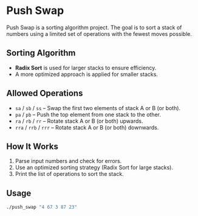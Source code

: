 # Push Swap

Push Swap is a sorting algorithm project. The goal is to sort a stack of numbers using a limited set of operations with the fewest moves possible.

## Sorting Algorithm
- **Radix Sort** is used for larger stacks to ensure efficiency.
- A more optimized approach is applied for smaller stacks.

## Allowed Operations
- `sa` / `sb` / `ss` – Swap the first two elements of stack A or B (or both).
- `pa` / `pb` – Push the top element from one stack to the other.
- `ra` / `rb` / `rr` – Rotate stack A or B (or both) upwards.
- `rra` / `rrb` / `rrr` – Rotate stack A or B (or both) downwards.

## How It Works
1. Parse input numbers and check for errors.
2. Use an optimized sorting strategy (Radix Sort for large stacks).
3. Print the list of operations to sort the stack.

## Usage
```sh
./push_swap "4 67 3 87 23"

